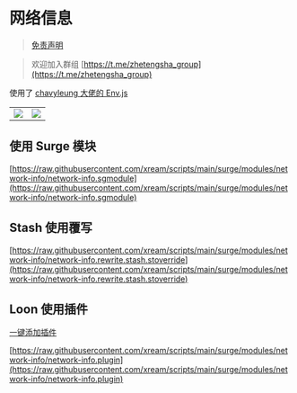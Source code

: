 # 网络信息

> [免责声明](https://github.com/xream/scripts/blob/main/README.md)

> 欢迎加入群组 [https://t.me/zhetengsha_group](https://t.me/zhetengsha_group)

使用了 [chavyleung 大佬的 Env.js](https://github.com/chavyleung/scripts/blob/master/Env.js)

<table>
  <tr>
    <td valign="top"><img src="screenshots/1.jpg"></td>
    <td valign="top"><img src="screenshots/2.jpg"></td>
  </tr>
 </table>

## 使用 Surge 模块

[https://raw.githubusercontent.com/xream/scripts/main/surge/modules/network-info/network-info.sgmodule](https://raw.githubusercontent.com/xream/scripts/main/surge/modules/network-info/network-info.sgmodule)

## Stash 使用覆写

[https://raw.githubusercontent.com/xream/scripts/main/surge/modules/network-info/network-info.rewrite.stash.stoverride](https://raw.githubusercontent.com/xream/scripts/main/surge/modules/network-info/network-info.rewrite.stash.stoverride)

## Loon 使用插件

[一键添加插件](https://www.nsloon.com/openloon/import?plugin=https://raw.githubusercontent.com/xream/scripts/main/surge/modules/network-info/network-info.plugin)

[https://raw.githubusercontent.com/xream/scripts/main/surge/modules/network-info/network-info.plugin](https://raw.githubusercontent.com/xream/scripts/main/surge/modules/network-info/network-info.plugin)
